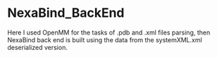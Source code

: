 # NexaBind_BackEnd
Here I used OpenMM for the tasks of .pdb and .xml files parsing, then NexaBind back end is built using the data from the systemXML.xml deserialized version.
